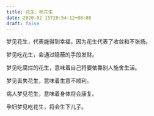 ```yaml
---
title: 花生、吃花生
date: 2020-02-15T20:54:12+08:00
draft: false
---
```


梦见花生，代表能得到幸福，因为花生代表了收敛和不张扬。


梦见吃花生，会通过隐蔽的手段发财。


梦见吃腐烂的花生，意味着自己将要依靠别人施舍生活。


梦见丢失花生，意味着生意不顺利。


病人梦见花生，意味着身体将会康复。


孕妇梦见吃花生，将会生下儿子。

